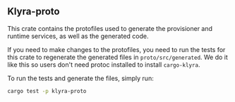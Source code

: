 ## Klyra-proto

This crate contains the protofiles used to generate the provisioner and runtime services,
as well as the generated code.

If you need to make changes to the protofiles, you need to run the tests for this crate to 
regenerate the generated files in `proto/src/generated`. We do it like this so users don't 
need protoc installed to install `cargo-klyra`.

To run the tests and generate the files, simply run:

```bash
cargo test -p klyra-proto
```

